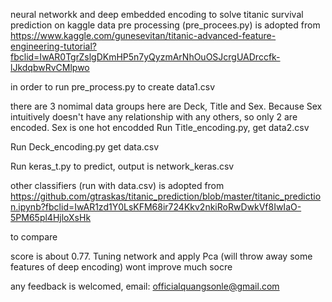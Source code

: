 neural networkk and deep embedded encoding to solve titanic survival prediction on kaggle
data pre processing (pre_procees.py) is adopted from 
https://www.kaggle.com/gunesevitan/titanic-advanced-feature-engineering-tutorial?fbclid=IwAR0TgrZslgDKmHP5n7yQyzmArNhOuOSJcrgUADrccfk-lJkdqbwRvCMlpwo

in order to run pre_process.py to create data1.csv

there are 3 nomimal data groups here are Deck, Title and Sex. Because Sex intuitively doesn't have any relationship with any others, so only 2 are encoded. Sex is one hot encodded
Run Title_encoding.py, get data2.csv

Run Deck_encoding.py get data.csv

Run keras_t.py to predict, output is network_keras.csv

other classifiers (run with data.csv) is adopted from 
https://github.com/gtraskas/titanic_prediction/blob/master/titanic_prediction.ipynb?fbclid=IwAR1zd1Y0LsKFM68ir724Kkv2nkiRoRwDwkVf8IwIaO-5PM65pl4HjloXsHk

to compare

score is about 0.77. Tuning network and apply Pca (will throw away some features of deep encoding) wont improve much socre

any feedback is welcomed, email: officialquangsonle@gmail.com
